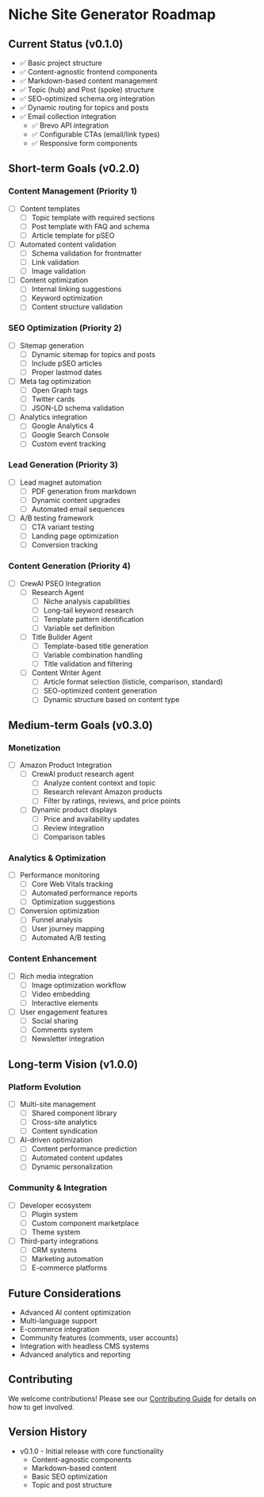 # Niche Site Generator Roadmap

## Current Status (v0.1.0)
- ✅ Basic project structure
- ✅ Content-agnostic frontend components
- ✅ Markdown-based content management
- ✅ Topic (hub) and Post (spoke) structure
- ✅ SEO-optimized schema.org integration
- ✅ Dynamic routing for topics and posts
- ✅ Email collection integration
  - ✅ Brevo API integration
  - ✅ Configurable CTAs (email/link types)
  - ✅ Responsive form components

## Short-term Goals (v0.2.0)

### Content Management (Priority 1)
- [ ] Content templates
  - [ ] Topic template with required sections
  - [ ] Post template with FAQ and schema
  - [ ] Article template for pSEO
- [ ] Automated content validation
  - [ ] Schema validation for frontmatter
  - [ ] Link validation
  - [ ] Image validation
- [ ] Content optimization
  - [ ] Internal linking suggestions
  - [ ] Keyword optimization
  - [ ] Content structure validation

### SEO Optimization (Priority 2)
- [ ] Sitemap generation
  - [ ] Dynamic sitemap for topics and posts
  - [ ] Include pSEO articles
  - [ ] Proper lastmod dates
- [ ] Meta tag optimization
  - [ ] Open Graph tags
  - [ ] Twitter cards
  - [ ] JSON-LD schema validation
- [ ] Analytics integration
  - [ ] Google Analytics 4
  - [ ] Google Search Console
  - [ ] Custom event tracking

### Lead Generation (Priority 3)
- [ ] Lead magnet automation
  - [ ] PDF generation from markdown
  - [ ] Dynamic content upgrades
  - [ ] Automated email sequences
- [ ] A/B testing framework
  - [ ] CTA variant testing
  - [ ] Landing page optimization
  - [ ] Conversion tracking

### Content Generation (Priority 4)
- [ ] CrewAI PSEO Integration
  - [ ] Research Agent
    - [ ] Niche analysis capabilities
    - [ ] Long-tail keyword research
    - [ ] Template pattern identification
    - [ ] Variable set definition
  - [ ] Title Builder Agent
    - [ ] Template-based title generation
    - [ ] Variable combination handling
    - [ ] Title validation and filtering
  - [ ] Content Writer Agent
    - [ ] Article format selection (listicle, comparison, standard)
    - [ ] SEO-optimized content generation
    - [ ] Dynamic structure based on content type

## Medium-term Goals (v0.3.0)

### Monetization
- [ ] Amazon Product Integration
  - [ ] CrewAI product research agent
    - [ ] Analyze content context and topic
    - [ ] Research relevant Amazon products
    - [ ] Filter by ratings, reviews, and price points
  - [ ] Dynamic product displays
    - [ ] Price and availability updates
    - [ ] Review integration
    - [ ] Comparison tables

### Analytics & Optimization
- [ ] Performance monitoring
  - [ ] Core Web Vitals tracking
  - [ ] Automated performance reports
  - [ ] Optimization suggestions
- [ ] Conversion optimization
  - [ ] Funnel analysis
  - [ ] User journey mapping
  - [ ] Automated A/B testing

### Content Enhancement
- [ ] Rich media integration
  - [ ] Image optimization workflow
  - [ ] Video embedding
  - [ ] Interactive elements
- [ ] User engagement features
  - [ ] Social sharing
  - [ ] Comments system
  - [ ] Newsletter integration

## Long-term Vision (v1.0.0)

### Platform Evolution
- [ ] Multi-site management
  - [ ] Shared component library
  - [ ] Cross-site analytics
  - [ ] Content syndication
- [ ] AI-driven optimization
  - [ ] Content performance prediction
  - [ ] Automated content updates
  - [ ] Dynamic personalization

### Community & Integration
- [ ] Developer ecosystem
  - [ ] Plugin system
  - [ ] Custom component marketplace
  - [ ] Theme system
- [ ] Third-party integrations
  - [ ] CRM systems
  - [ ] Marketing automation
  - [ ] E-commerce platforms

## Future Considerations
- Advanced AI content optimization
- Multi-language support
- E-commerce integration
- Community features (comments, user accounts)
- Integration with headless CMS systems
- Advanced analytics and reporting

## Contributing
We welcome contributions! Please see our [Contributing Guide](CONTRIBUTING.md) for details on how to get involved.

## Version History
- v0.1.0 - Initial release with core functionality
  - Content-agnostic components
  - Markdown-based content
  - Basic SEO optimization
  - Topic and post structure
